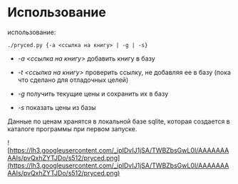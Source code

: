 # Использование #

использование:

`./pryced.py {-a <ссылка на книгу> | -g | -s}`

  * _-a <ссылка на книгу>_ добавить книгу в базу

  * _-t <ссылка на книгу>_ проверить ссылку, не добавляя ее в базу (пока что сделано для отладочных целей)

  * _-g_ получить текущие цены и сохранить их в базу

  * _-s_ показать цены из базы

Данные по ценам хранятся в локальной базе sqlite, которая создается в каталоге программы при первом запуске.

![https://lh3.googleusercontent.com/_ipIDvIJ1jSA/TWBZbsGwL0I/AAAAAAAAAIs/pvQxhZYTJDo/s512/pryced.png](https://lh3.googleusercontent.com/_ipIDvIJ1jSA/TWBZbsGwL0I/AAAAAAAAAIs/pvQxhZYTJDo/s512/pryced.png)